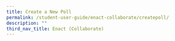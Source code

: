 ```yaml
---
title: Create a New Poll
permalink: /student-user-guide/enact-collaborate/createpoll/
description: ""
third_nav_title: Enact (Collaborate)
---
```


